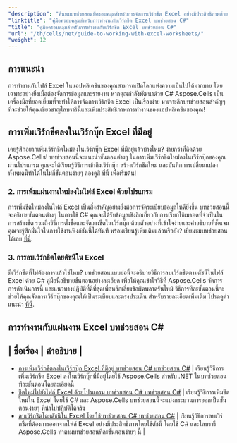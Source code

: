 ```yaml
---
"description": "ค้นพบบทช่วยสอนที่ครอบคลุมสำหรับการจัดการเวิร์กชีต Excel อย่างมีประสิทธิภาพด้วย Aspose.Cells สำหรับ .NET ซึ่งออกแบบมาสำหรับนักพัฒนา C#"
"linktitle": "คู่มือครอบคลุมสำหรับการทำงานกับเวิร์กชีต Excel บทช่วยสอน C#"
"title": "คู่มือครอบคลุมสำหรับการทำงานกับเวิร์กชีต Excel บทช่วยสอน C#"
"url": "/th/cells/net/guide-to-working-with-excel-worksheets/"
"weight": 12
---
```


## การแนะนำ

การทำงานกับไฟล์ Excel ในแอปพลิเคชันของคุณสามารถเปิดโลกแห่งความเป็นไปได้มากมาย โดยเฉพาะอย่างยิ่งเมื่อต้องจัดการข้อมูลและรายงาน หากคุณกำลังพัฒนาด้วย C# Aspose.Cells เป็นเครื่องมือที่ยอดเยี่ยมที่จะทำให้การจัดการเวิร์กชีต Excel เป็นเรื่องง่าย มาเจาะลึกบทช่วยสอนสำคัญๆ ที่จะช่วยให้คุณเชี่ยวชาญไลบรารีนี้และเพิ่มประสิทธิภาพการทำงานของแอปพลิเคชันของคุณ!

## การเพิ่มเวิร์กชีตลงในเวิร์กบุ๊ก Excel ที่มีอยู่  
เคยรู้สึกอยากเพิ่มเวิร์กชีตใหม่ลงในเวิร์กบุ๊ก Excel ที่มีอยู่แล้วบ้างไหม? ง่ายกว่าที่คิดด้วย Aspose.Cells! บทช่วยสอนนี้จะแนะนำขั้นตอนต่างๆ ในการเพิ่มเวิร์กชีตใหม่ลงในเวิร์กบุ๊กของคุณผ่านโปรแกรม คุณจะได้เรียนรู้วิธีการเข้าถึงเวิร์กบุ๊ก สร้างเวิร์กชีตใหม่ และบันทึกการเปลี่ยนแปลง ทั้งหมดนี้ทำได้ในไม่กี่ขั้นตอนง่ายๆ ลองดูสิ [ที่นี่](./adding-worksheet-to-existing-excel-workbook-csharp-tutorial/) เพื่อเริ่มต้น!

### 2. การเพิ่มแผ่นงานใหม่ลงในไฟล์ Excel ด้วยโปรแกรม  
การเพิ่มชีตใหม่ลงในไฟล์ Excel เป็นสิ่งสำคัญอย่างยิ่งต่อการจัดระเบียบข้อมูลให้ดียิ่งขึ้น บทช่วยสอนนี้จะอธิบายขั้นตอนต่างๆ ในการใช้ C# คุณจะได้รับข้อมูลเชิงลึกเกี่ยวกับการเรียกใช้เมธอดที่จำเป็นในการสร้างชีต รวมถึงวิธีการตั้งชื่อและจัดวางชีตในเวิร์กบุ๊ก ด้วยตัวอย่างที่เข้าใจง่ายและคำอธิบายที่ชัดเจน คุณจะรู้สึกมั่นใจในการใช้งานฟังก์ชันนี้ได้ทันที พร้อมเรียนรู้เพิ่มเติมแล้วหรือยัง? เยี่ยมชมบทช่วยสอนได้เลย [ที่นี่](./add-new-sheet-to-excel-file-csharp-tutorial/).

### 3. การลบเวิร์กชีตโดยดัชนีใน Excel  
มีเวิร์กชีตที่ไม่ต้องการแล้วใช่ไหม? บทช่วยสอนแบบย่อนี้จะอธิบายวิธีการลบเวิร์กชีตตามดัชนีในไฟล์ Excel ด้วย C# คู่มือนี้อธิบายขั้นตอนอย่างละเอียด เพื่อให้คุณเข้าใจวิธีที่ Aspose.Cells จัดการการดำเนินการนี้ และแนวทางปฏิบัติที่ดีที่สุดเพื่อหลีกเลี่ยงข้อผิดพลาดรันไทม์ วิธีการทีละขั้นตอนนี้จะช่วยให้คุณจัดการเวิร์กบุ๊กของคุณให้เป็นระเบียบและตรงประเด็น สำหรับรายละเอียดเพิ่มเติม โปรดดูคำแนะนำ [ที่นี่](./delete-worksheet-by-index-excel-csharp-tutorial/).

## การทำงานกับแผ่นงาน Excel บทช่วยสอน C#
| ชื่อเรื่อง | คำอธิบาย |
- 
- [การเพิ่มเวิร์กชีตลงในเวิร์กบุ๊ก Excel ที่มีอยู่ บทช่วยสอน C# บทช่วยสอน C#](./adding-worksheet-to-existing-excel-workbook-csharp-tutorial/) | เรียนรู้วิธีการเพิ่มเวิร์กชีต Excel ลงในเวิร์กบุ๊กที่มีอยู่โดยใช้ Aspose.Cells สำหรับ .NET ในบทช่วยสอนทีละขั้นตอนโดยละเอียดนี้  
- [ชีตใหม่ไปยังไฟล์ Excel ด้วยโปรแกรม บทช่วยสอน C# บทช่วยสอน C#](./add-new-sheet-to-excel-file-csharp-tutorial/) | เรียนรู้วิธีการเพิ่มชีตใหม่ใน Excel โดยใช้ C# และ Aspose.Cells บทช่วยสอนนี้จะแบ่งกระบวนการออกเป็นขั้นตอนง่ายๆ ที่นำไปปฏิบัติได้จริง  
- [ลบเวิร์กชีตโดยดัชนีใน Excel โดยใช้บทช่วยสอน C# บทช่วยสอน C#](./delete-worksheet-by-index-excel-csharp-tutorial/) | เรียนรู้วิธีการลบเวิร์กชีตที่ต้องการออกจากไฟล์ Excel อย่างมีประสิทธิภาพโดยใช้ดัชนี โดยใช้ C# และไลบรารี Aspose.Cells ทำตามบทช่วยสอนทีละขั้นตอนง่ายๆ นี้ |